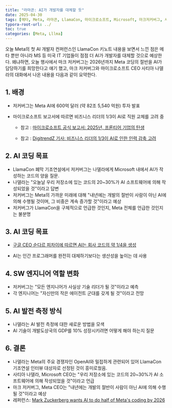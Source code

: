 ```yaml
---
title: "라마콘: AI가 개발자를 대체할 듯"
date: 2025-04-30
tags: [메타, Meta, 라마콘, LlamaCon, 마이크로소프트, Microsoft, 마크저커버그, 사티아나델라, 구글, Google, AI]
typora-root-url: ../
toc: true
categories: [Meta, Lllma]
---
```


오늘 Meta의 첫 AI 개발자 컨퍼런스인 LlamaCon 키노트 내용을 보면서 느낀 점은 메타 뿐만 아니라 MS 등 미국 IT 기업들이 점점 더 AI가 개발자를 대체할 것으로 예상한다. 왜냐하면, 오늘 행사에서 마크 저커버그는 2026년까지 Meta 코딩의 절반을 AI가 담당하기를 희망한다고 얘기 했고, 마크 저커버그와 마이크로소프트 CEO 사티아 나델라의 대화에서 나온 내용을 다음과 같이 요약한다. 



## 1. 배경

- 저커버그는 Meta AI에 600억 달러 (약 82조 5,540 억원) 투자 발표

- 마이크로소프트 보고서에 따르면 비즈니스 리더의 1/3이 AI로 직원 교체를 고려 중

  - 참고 : [마이크로소프트 공식 보고서: 2025년, 프론티어 기업의 탄생](https://www.microsoft.com/en-us/worklab/work-trend-index/2025-the-year-the-frontier-firm-is-born)

  - 참고 : [DigitrendZ 기사: 비즈니스 리더의 1/3이 AI로 인한 인력 감축 고려](https://digitrendz.blog/newswire/10190/one-third-of-business-leaders-considering-ai-driven-layoffs-microsoft-report-finds/)

    

## 2. AI 코딩 목표

- LlamaCon 폐막 기조연설에서 저커버그는 나델라에게 Microsoft 내에서 AI가 작성하는 코드의 양을 질문. 
- 나델라는 "오늘날 우리 저장소에 있는 코드의 20~30%가 AI 소프트웨어에 의해 작성되었을 것"이라고 답변
- 저커버그는 Meta의 가까운 미래에 대해 "내년에는 개발의 절반이 사람이 아닌 AI에 의해 수행될 것이며, 그 비중은 계속 증가할 것"이라고 예상
- 저커버그가 LlamaCon을 구체적으로 언급한 것인지, Meta 전체를 언급한 것인지는 불분명



## 3. AI 코딩 목표

- [구글 CEO 순다르 피차이에 따르면 AI는 회사 코드의 약 1/4을 생성](https://www.engadget.com/ai/google-ceo-says-a-quarter-of-the-companys-new-code-is-already-ai-generated-180038896.html)

- AI는 인간 프로그래머를 완전히 대체하기보다는 생산성을 높이는 데 사용

  

## 4. SW 엔지니어 역할 변화

- 저커버그는 "모든 엔지니어가 사실상 기술 리더가 될 것"이라고 예측
- 각 엔지니어는 "자신만의 작은 에이전트 군대를 갖게 될 것"이라고 전망



## 5. AI 발전 측정 방식

- 나델라는 AI 발전 측정에 대한 새로운 방법을 모색
- AI 기술이 개발도상국의 GDP를 10% 성장시키려면 어떻게 해야 하는지 질문



## 6. 결론

- 나델라는 Meta의 주요 경쟁자인 OpenAI와 밀접하게 관련되어 있어 LlamaCon 기조연설 인터뷰 대상자로 선정된 것이 흥미로웠음. 
- 사티아 나델라, Microsoft CEO는 "우리 저장소에 있는 코드의 20~30%가 AI 소프트웨어에 의해 작성되었을 것"이라고 언급
- 마크 저커버그, Meta CEO는 "내년에는 개발의 절반이 사람이 아닌 AI에 의해 수행될 것"이라고 예상
- 레퍼런스: [Mark Zuckerberg wants AI to do half of Meta's coding by 2026](https://mashable.com/article/llamacon-mark-zuckerberg-ai-writes-meta-code)




